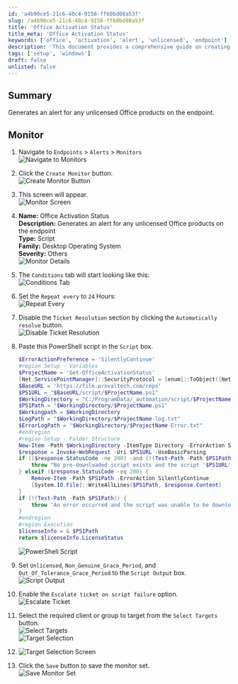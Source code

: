 ```yaml
---
id: 'a4b90ce5-21c6-40c4-9158-ff60bd08a53f'
slug: /a4b90ce5-21c6-40c4-9158-ff60bd08a53f
title: 'Office Activation Status'
title_meta: 'Office Activation Status'
keywords: ['office', 'activation', 'alert', 'unlicensed', 'endpoint']
description: 'This document provides a comprehensive guide on creating a monitor that generates alerts for any unlicensed Office products on endpoints. It includes step-by-step instructions for setting up the monitor, configuring the script, and managing alert conditions.'
tags: ['setup', 'windows']
draft: false
unlisted: false
---
```


## Summary

Generates an alert for any unlicensed Office products on the endpoint.

## Monitor

1. Navigate to `Endpoints` > `Alerts` > `Monitors`  
   ![Navigate to Monitors](../../../static/img/Office-Activation-Status/image_1.png)

2. Click the `Create Monitor` button.  
   ![Create Monitor Button](../../../static/img/Office-Activation-Status/image_2.png)

3. This screen will appear.  
   ![Monitor Screen](../../../static/img/Office-Activation-Status/image_3.png)

4. **Name:** Office Activation Status  
   **Description:** Generates an alert for any unlicensed Office products on the endpoint  
   **Type:** Script  
   **Family:** Desktop Operating System  
   **Severity:** Others  
   ![Monitor Details](../../../static/img/Office-Activation-Status/image_4.png)

5. The `Conditions` tab will start looking like this:  
   ![Conditions Tab](../../../static/img/Office-Activation-Status/image_5.png)

6. Set the `Repeat every` to `24` Hours:  
   ![Repeat Every](../../../static/img/Office-Activation-Status/image_6.png)

7. Disable the `Ticket Resolution` section by clicking the `Automatically resolve` button.  
   ![Disable Ticket Resolution](../../../static/img/Office-Activation-Status/image_7.png)

8. Paste this PowerShell script in the `Script` box.  
   ```powershell
   $ErrorActionPreference = 'SilentlyContinue'
   #region Setup - Variables
   $ProjectName = 'Get-OfficeActivationStatus'
   [Net.ServicePointManager]::SecurityProtocol = [enum]::ToObject([Net.SecurityProtocolType], 3072)
   $BaseURL = 'https://file.provaltech.com/repo'
   $PS1URL = "$BaseURL/script/$ProjectName.ps1"
   $WorkingDirectory = "C:/ProgramData/_automation/script/$ProjectName"
   $PS1Path = "$WorkingDirectory/$ProjectName.ps1"
   $Workingpath = $WorkingDirectory
   $LogPath = "$WorkingDirectory/$ProjectName-log.txt"
   $ErrorLogPath = "$WorkingDirectory/$ProjectName-Error.txt"
   #endregion
   #region Setup - Folder Structure
   New-Item -Path $WorkingDirectory -ItemType Directory -ErrorAction SilentlyContinue | Out-Null
   $response = Invoke-WebRequest -Uri $PS1URL -UseBasicParsing
   if (($response.StatusCode -ne 200) -and (!(Test-Path -Path $PS1Path))) {
       throw "No pre-downloaded script exists and the script '$PS1URL' failed to download. Exiting."
   } elseif ($response.StatusCode -eq 200) {
       Remove-Item -Path $PS1Path -ErrorAction SilentlyContinue
       [System.IO.File]::WriteAllLines($PS1Path, $response.Content)
   }
   if (!(Test-Path -Path $PS1Path)) {
       throw 'An error occurred and the script was unable to be downloaded. Exiting.'
   }
   #endregion
   #region Execution
   $licenseInfo = & $PS1Path
   return $licenseInfo.LicenseStatus
   ```
   ![PowerShell Script](../../../static/img/Office-Activation-Status/image_8.png)

9. Set `Unlicensed`, `Non_Genuine_Grace_Period`, and `Out_Of_Tolerance_Grace_Period` to the `Script Output` box.  
   ![Script Output](../../../static/img/Office-Activation-Status/image_9.png)

10. Enable the `Escalate ticket on script failure` option.  
    ![Escalate Ticket](../../../static/img/Office-Activation-Status/image_10.png)

11. Select the required client or group to target from the `Select Targets` button.  
    ![Select Targets](../../../static/img/Office-Activation-Status/image_11.png)  
    ![Target Selection](../../../static/img/Office-Activation-Status/image_12.png)

12. ![Target Selection Screen](../../../static/img/Office-Activation-Status/image_13.png)

13. Click the `Save` button to save the monitor set.  
    ![Save Monitor Set](../../../static/img/Office-Activation-Status/image_14.png)


